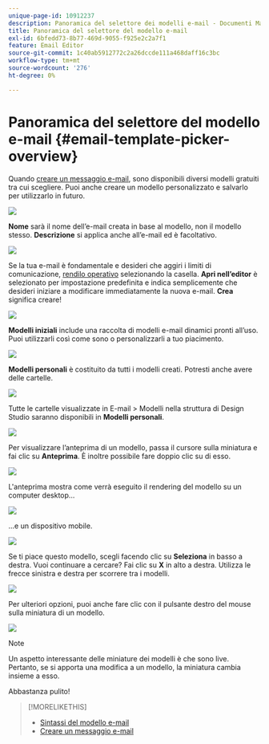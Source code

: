 ```yaml
---
unique-page-id: 10912237
description: Panoramica del selettore dei modelli e-mail - Documenti Marketo - Documentazione del prodotto
title: Panoramica del selettore del modello e-mail
exl-id: 6bfedd73-8b77-469d-9055-f925e2c2a7f1
feature: Email Editor
source-git-commit: 1c40ab5912772c2a26dccde111a468daff16c3bc
workflow-type: tm+mt
source-wordcount: '276'
ht-degree: 0%

---
```


# Panoramica del selettore del modello e-mail {#email-template-picker-overview}

Quando [creare un messaggio e-mail](/help/marketo/product-docs/email-marketing/general/creating-an-email/create-an-email.md), sono disponibili diversi modelli gratuiti tra cui scegliere. Puoi anche creare un modello personalizzato e salvarlo per utilizzarlo in futuro.

![](assets/email-template-picker-overview-1.png)

**Nome** sarà il nome dell’e-mail creata in base al modello, non il modello stesso. **Descrizione** si applica anche all’e-mail ed è facoltativo.

![](assets/two-2.png)

Se la tua e-mail è fondamentale e desideri che aggiri i limiti di comunicazione, [rendilo operativo](/help/marketo/product-docs/email-marketing/general/functions-in-the-editor/make-an-email-operational.md) selezionando la casella. **Apri nell’editor** è selezionato per impostazione predefinita e indica semplicemente che desideri iniziare a modificare immediatamente la nuova e-mail. **Crea** significa creare!

![](assets/three-2.png)

**Modelli iniziali** include una raccolta di modelli e-mail dinamici pronti all’uso. Puoi utilizzarli così come sono o personalizzarli a tuo piacimento.

![](assets/email-template-picker-overview-4.png)

**Modelli personali** è costituito da tutti i modelli creati. Potresti anche avere delle cartelle.

![](assets/five-2.png)

Tutte le cartelle visualizzate in E-mail > Modelli nella struttura di Design Studio saranno disponibili in **Modelli personali**.

![](assets/six-1.png)

Per visualizzare l’anteprima di un modello, passa il cursore sulla miniatura e fai clic su **Anteprima**. È inoltre possibile fare doppio clic su di esso.

![](assets/seven-1.png)

L&#39;anteprima mostra come verrà eseguito il rendering del modello su un computer desktop...

![](assets/eight-1.png)

...e un dispositivo mobile.

![](assets/nine-1.png)

Se ti piace questo modello, scegli facendo clic su **Seleziona** in basso a destra. Vuoi continuare a cercare? Fai clic su **X** in alto a destra. Utilizza le frecce sinistra e destra per scorrere tra i modelli.

![](assets/ten-1.png)

Per ulteriori opzioni, puoi anche fare clic con il pulsante destro del mouse sulla miniatura di un modello.

![](assets/eleven-1.png)

>[!NOTE]
>
>Un aspetto interessante delle miniature dei modelli è che sono live. Pertanto, se si apporta una modifica a un modello, la miniatura cambia insieme a esso.

Abbastanza pulito!

>[!MORELIKETHIS]
>
>* [Sintassi del modello e-mail](/help/marketo/product-docs/email-marketing/general/email-editor-2/email-template-syntax.md)
>* [Creare un messaggio e-mail](/help/marketo/product-docs/email-marketing/general/creating-an-email/create-an-email.md)
